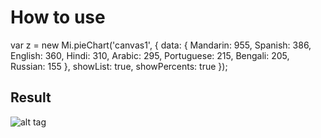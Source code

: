 # How to use

var z = new Mi.pieChart('canvas1', {
    data: {
        Mandarin: 955,
        Spanish: 386,
        English: 360,
        Hindi: 310,
        Arabic: 295,
        Portuguese: 215,
        Bengali: 205,
        Russian: 155 
    },
    showList: true,
    showPercents: true
});

## Result

![alt tag](http://url/to/img.png)